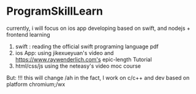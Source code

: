 # ProgramSkillLearn

currently, i will focus on ios app developing based on swift, and nodejs + frontend learning
  1. swift :  reading the official swift programing language pdf
  2. ios App: using jikexueyuan's video and https://www.raywenderlich.com's epic-length Tutorial
  3. html/css/js using the neteasy's video moc course

But: !!! this will change /ah
in the fact, I work on c/c++ and dev based on platform chromium;/wx